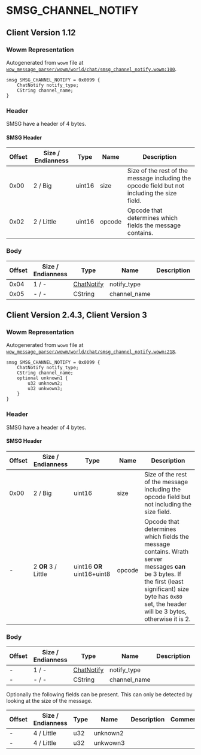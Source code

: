 # SMSG_CHANNEL_NOTIFY

## Client Version 1.12

### Wowm Representation

Autogenerated from `wowm` file at [`wow_message_parser/wowm/world/chat/smsg_channel_notify.wowm:100`](https://github.com/gtker/wow_messages/tree/main/wow_message_parser/wowm/world/chat/smsg_channel_notify.wowm#L100).
```rust,ignore
smsg SMSG_CHANNEL_NOTIFY = 0x0099 {
    ChatNotify notify_type;
    CString channel_name;
}
```
### Header

SMSG have a header of 4 bytes.

#### SMSG Header

| Offset | Size / Endianness | Type   | Name   | Description |
| ------ | ----------------- | ------ | ------ | ----------- |
| 0x00   | 2 / Big           | uint16 | size   | Size of the rest of the message including the opcode field but not including the size field.|
| 0x02   | 2 / Little        | uint16 | opcode | Opcode that determines which fields the message contains.|

### Body

| Offset | Size / Endianness | Type | Name | Description | Comment |
| ------ | ----------------- | ---- | ---- | ----------- | ------- |
| 0x04 | 1 / - | [ChatNotify](chatnotify.md) | notify_type |  |  |
| 0x05 | - / - | CString | channel_name |  |  |

## Client Version 2.4.3, Client Version 3

### Wowm Representation

Autogenerated from `wowm` file at [`wow_message_parser/wowm/world/chat/smsg_channel_notify.wowm:218`](https://github.com/gtker/wow_messages/tree/main/wow_message_parser/wowm/world/chat/smsg_channel_notify.wowm#L218).
```rust,ignore
smsg SMSG_CHANNEL_NOTIFY = 0x0099 {
    ChatNotify notify_type;
    CString channel_name;
    optional unknown1 {
        u32 unknown2;
        u32 unkwown3;
    }
}
```
### Header

SMSG have a header of 4 bytes.

#### SMSG Header

| Offset | Size / Endianness | Type   | Name   | Description |
| ------ | ----------------- | ------ | ------ | ----------- |
| 0x00   | 2 / Big           | uint16 | size   | Size of the rest of the message including the opcode field but not including the size field.|
| -      | 2 **OR** 3 / Little| uint16 **OR** uint16+uint8 | opcode | Opcode that determines which fields the message contains. Wrath server messages **can** be 3 bytes. If the first (least significant) size byte has `0x80` set, the header will be 3 bytes, otherwise it is 2. |

### Body

| Offset | Size / Endianness | Type | Name | Description | Comment |
| ------ | ----------------- | ---- | ---- | ----------- | ------- |
| - | 1 / - | [ChatNotify](chatnotify.md) | notify_type |  |  |
| - | - / - | CString | channel_name |  |  |

Optionally the following fields can be present. This can only be detected by looking at the size of the message.

| Offset | Size / Endianness | Type | Name | Description | Comment |
| ------ | ----------------- | ---- | ---- | ----------- | ------- |
| - | 4 / Little | u32 | unknown2 |  |  |
| - | 4 / Little | u32 | unkwown3 |  |  |

